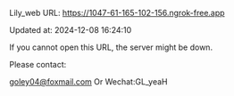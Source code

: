 Lily_web URL: https://1047-61-165-102-156.ngrok-free.app

Updated at: 2024-12-08 16:24:10

If you cannot open this URL, the server might be down.

Please contact: 

goley04@foxmail.com Or Wechat:GL_yeaH